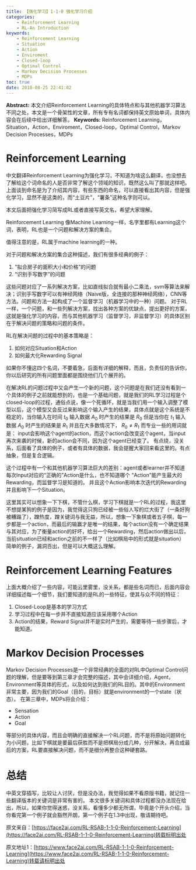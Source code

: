 ```yaml
---
title: 【强化学习】1-1-0 强化学习介绍
categories:
    - Reinforcement Learning
    - RL-An Introduction
keywords:
    - Reinforcement Learning
    - Situation
    - Action
    - Enviroment
    - Closed-loop
    - Optimal Control
    - Markov Decision Processes
    - MDPs
toc: true
date: 2018-08-25 22:41:02
---
```


**Abstract:** 本文介绍Reinforcement Learning的具体特点和与其他机器学习算法不同之处，本文是一个骨架性的文章，所有专有名词都保持英文原始单词，具体内容会在后续中给出详细解答。
**Keywords:** Reinforcement Learning，Situation，Action，Enviroment，Closed-loop，Optimal Control，Markov Decision Processes，MDPs

<!--more-->
# Reinforcement Learning
中文翻译Reinforcement Learning为强化学习，不知道为啥这么翻译，也没想去了解给这个词命名的人是否非常了解这个领域的知识，既然这么叫了那就这样吧。
上面谈到命名是为了介绍其内容，有些东西的命名，可以直接看出其内容，但是强化学习，显然不是这类的，而“土豆片”，“薯条”这种名字则可以。

本文后面把强化学习简写成RL或者直接写英文名，希望大家理解。

Reinforcement Learning 像Machine Learning一样，名字里都有Learning这个词，表明，RL也是一个问题和解决方案的集合。

值得注意的是，RL属于machine learning的一种。

对于问题和解决方案的集合这种描述，我们有很多经典的例子：

1. “拟合房子的面积大小和价格”的问题
2. “识别手写数字”的问题

这些问题对应了一系列解决方案，比如直线拟合就有最小二乘法，svm等算法来解决；识别手写数字可以有神经网络（Naive版，全连接的那种神经网络），CNN等方法。问题和方法一起构成了一个监督学习（机器学习中的一种）问题。
对于RL一样，一个问题，和一些列解决方案，找出各种方案的优缺点，提出更好的方案，这就是强化学习的内容，而与其他机器学习（监督学习，非监督学习）的具体区别在于解决问题的策略和问题的条件。

RL在解决问题的过程中的基本策略是：
1. 如何对应Situation和Action
2. 如何最大化Rewarding Signal

如果你不懂这四个名词，不要着急，后面有详细的解释，而且，负责任的告诉你，你以后研究的所有问题里面都是围绕他们几个展开的。

在解决RL的问题过程中又会产生一个新的问题，这个问题是在我们还没有看到一个具体的例子之前就能想到的，也是一个基础问题，就是我们的RL学习过程是个closed-loop的过程，通俗点说，像一个死循环，就是当我们用一个输入调整了模型以后，这个模型又会反过来影响这个输入产生的结果，具体点就是这个系统是不稳定的，当你输入在时间 $t_0$ 输入数据 $A_0$ 时产生的结果是 $R_0$ 但是当你在 $t_1$ 输入数据 $A_0$ 时产生的结果是 $R_1$ 并且在大多数情况下， $R_0\neq R_1$ 而专业一些的用词就是：
input会影响这个agent的action，而这个action会改变这个agent，当input再次来袭的时候，新的action会不同，因为这个agent已经变了。
有点绕，没关系，后面看了具体的例子，或者有具体的数据，我会提醒大家回来看这里的。有点抽象，但是复合逻辑。

这个过程中有一个和其他机器学习算法巨大的差别：agent或者learner并不知道每次Input对应的“正确的”Action是什么，也不知道哪个 “Action”能产生最大的Rewarding，而监督学习是知道的。
并且这个Action影响本次迭代的Rewarding并且影响下一个Situation。

这里其实可以想象一下下棋，不管什么棋，学习下棋就是一个RL的过程，我这里不想提某狗的例子是因为，我觉得这只狗已经被一些俗人写的烂大街了（一条好狗被糟蹋了），蹭热度，蹭关键词与我无益，所以，想象一下象棋或者五子棋，每一步都是一个action，而最后的输赢才是唯一的结果，每个action没有一个确定结果与其对应，为了衡量action的好坏，给出一个Rewarding，然后action做出以后，当前situation已经和action之前的不一样了（比如棋局中的形式就是situation）
简单的例子，漏洞百出，但是可以大概这么理解。

# Reinforcement Learning Features

上面大概介绍了一些内容，可能云里雾里，没关系，都是些名词而已，后面内容会详细描述每一个细节，我们要知道的是RL的一些特征，使其与众不同的特征：
1. Closed-Loop是基本的学习方式
2. 学习过程中在每一步并不直接知道应该采用哪个Action
3. Action的结果，Reward Signal并不是实时产生的，需要等待一些步骤后，才能知道。


# Markov Decision Processes
Markov Decision Processes是一个非常经典的全面的对RL中Optimal Control问题的理解，但是要等到第三章才会完整的描述，其中会详细介绍，Agent，Environment等具体的形式，以及如何达到我们的RL目的。其中的Environment非常主要，因为我们的Goal（目的，目标）就是environment的一个state（状态）。
在第三章中，MDPs将会介绍：
- Sensation
- Action
- Goal

等部分的具体内容，而且会明确的直接解决一个RL问题，而不是将原始问题转化为小问题，比如下棋就是要最后获胜而不是把棋局分成几种，分开解决，再合成最后的方案，RL要直接解决问题，而不是细分再整合这种硬套路。

# 总结
中英文穿插写，比较让人讨厌，但是没办法，我觉得如果不看原版书籍，就记住一些翻译版本的关键词是非常有害的。
本文很多关键词和具体过程都没办法现在给出，所以，如果你觉得迷惑，没关系，看懂多少都无所谓，毕竟是个开头介绍，当你看完第一个例子就会豁然开朗，第一个例子在1.3中出现，敬请期待吧。






原文来自：[https://face2ai.com/RL-RSAB-1-1-0-Reinforcement-Learning](https://face2ai.com/RL-RSAB-1-1-0-Reinforcement-Learning)转载标明出处





原文地址1：[https://www.face2ai.com/RL-RSAB-1-1-0-Reinforcement-Learning](https://www.face2ai.com/RL-RSAB-1-1-0-Reinforcement-Learning)转载请标明出处
